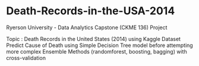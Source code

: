 # Death-Records-in-the-USA-2014
Ryerson University - Data Analytics Capstone (CKME 136) Project 

Topic : Death Records in the United States (2014) using Kaggle Dataset
        Predict Cause of Death using Simple Decision Tree model before 
        attempting more complex Ensemble Methods (randomforest, boosting, 
        bagging) with cross-validation
